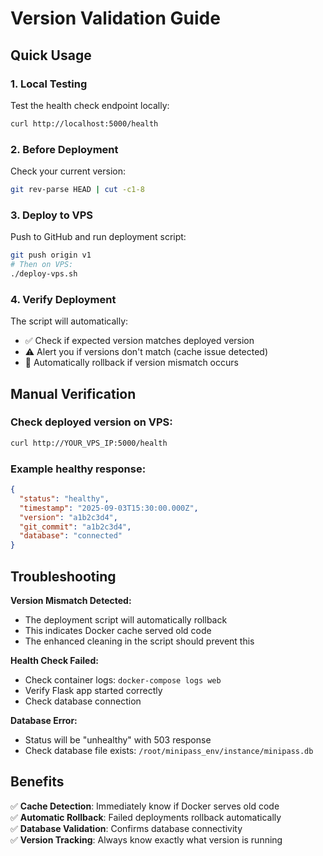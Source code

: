 # Version Validation Guide

## Quick Usage

### 1. Local Testing
Test the health check endpoint locally:
```bash
curl http://localhost:5000/health
```

### 2. Before Deployment
Check your current version:
```bash
git rev-parse HEAD | cut -c1-8
```

### 3. Deploy to VPS
Push to GitHub and run deployment script:
```bash
git push origin v1
# Then on VPS:
./deploy-vps.sh
```

### 4. Verify Deployment
The script will automatically:
- ✅ Check if expected version matches deployed version
- ⚠️ Alert you if versions don't match (cache issue detected)
- 🔄 Automatically rollback if version mismatch occurs

## Manual Verification

### Check deployed version on VPS:
```bash
curl http://YOUR_VPS_IP:5000/health
```

### Example healthy response:
```json
{
  "status": "healthy",
  "timestamp": "2025-09-03T15:30:00.000Z",
  "version": "a1b2c3d4",
  "git_commit": "a1b2c3d4",
  "database": "connected"
}
```

## Troubleshooting

**Version Mismatch Detected:**
- The deployment script will automatically rollback
- This indicates Docker cache served old code
- The enhanced cleaning in the script should prevent this

**Health Check Failed:**
- Check container logs: `docker-compose logs web`
- Verify Flask app started correctly
- Check database connection

**Database Error:**
- Status will be "unhealthy" with 503 response
- Check database file exists: `/root/minipass_env/instance/minipass.db`

## Benefits

✅ **Cache Detection**: Immediately know if Docker serves old code  
✅ **Automatic Rollback**: Failed deployments rollback automatically  
✅ **Database Validation**: Confirms database connectivity  
✅ **Version Tracking**: Always know exactly what version is running